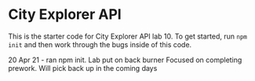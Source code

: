 # City Explorer API

This is the starter code for City Explorer API lab 10. To get started, run `npm init` and then work through the bugs inside of this code.


20 Apr 21 - ran npm init. Lab put on back burner Focused on completing prework. Will pick back up in the coming days